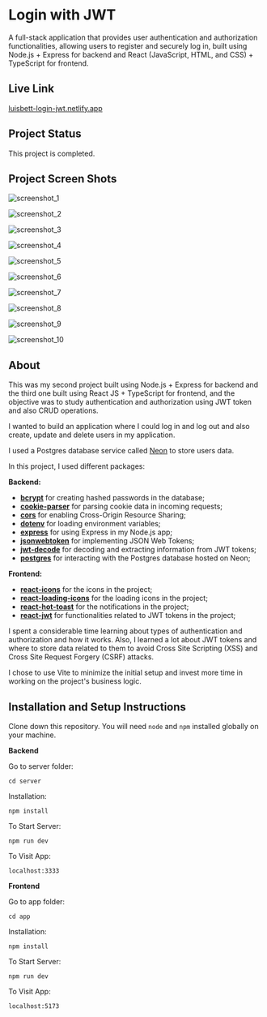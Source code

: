 # Login with JWT

A full-stack application that provides user authentication and authorization functionalities, allowing users to register and securely log in, built using Node.js + Express for backend and React (JavaScript, HTML, and CSS) + TypeScript for frontend.

## Live Link

[luisbett-login-jwt.netlify.app](https://luisbett-login-jwt.netlify.app/)

## Project Status

This project is completed.

## Project Screen Shots

![screenshot_1](/app/public/screenshot_1.png)

![screenshot_2](/app/public/screenshot_2.png)

![screenshot_3](/app/public/screenshot_3.png)

![screenshot_4](/app/public/screenshot_4.png)

![screenshot_5](/app/public/screenshot_5.png)

![screenshot_6](/app/public/screenshot_6.png)

![screenshot_7](/app/public/screenshot_7.png)

![screenshot_8](/app/public/screenshot_8.png)

![screenshot_9](/app/public/screenshot_9.png)

![screenshot_10](/app/public/screenshot_10.png)

## About

This was my second project built using Node.js + Express for backend and the third one built using React JS + TypeScript for frontend, and the objective was to study authentication and authorization using JWT token and also CRUD operations.

I wanted to build an application where I could log in and log out and also create, update and delete users in my application.

I used a Postgres database service called [Neon](https://neon.tech/) to store users data.

In this project, I used different packages:

**Backend:**

* [**bcrypt**](https://www.npmjs.com/package/bcrypt) for creating hashed passwords in the database;
* [**cookie-parser**](https://www.npmjs.com/package/cookie-parser) for parsing cookie data in incoming requests;
* [**cors**](https://www.npmjs.com/package/cors) for enabling Cross-Origin Resource Sharing;
* [**dotenv**](https://www.npmjs.com/package/dotenv) for loading environment variables;
* [**express**](https://www.npmjs.com/package/express) for using Express in my Node.js app;
* [**jsonwebtoken**](https://www.npmjs.com/package/jsonwebtoken) for implementing JSON Web Tokens;
* [**jwt-decode**](https://www.npmjs.com/package/jwt-decode) for decoding and extracting information from JWT tokens;
* [**postgres**](https://www.npmjs.com/package/postgres) for interacting with the Postgres database hosted on Neon;

**Frontend:**

* [**react-icons**](https://www.npmjs.com/package/react-icons) for the icons in the project;
* [**react-loading-icons**](https://www.npmjs.com/package/react-loading-icons) for the loading icons in the project;
* [**react-hot-toast**](https://www.npmjs.com/package/react-hot-toast) for the notifications in the project;
* [**react-jwt**](https://www.npmjs.com/package/react-jwt) for functionalities related to JWT tokens in the project;

I spent a considerable time learning about types of authentication and authorization and how it works. Also, I learned a lot about JWT tokens and where to store data related to them to avoid Cross Site Scripting (XSS) and Cross Site Request Forgery (CSRF) attacks.

I chose to use Vite to minimize the initial setup and invest more time in working on the project's business logic.

## Installation and Setup Instructions

Clone down this repository. You will need `node` and `npm` installed globally on your machine.

**Backend**

Go to server folder:

`cd server`

Installation:

`npm install`

To Start Server:

`npm run dev`

To Visit App:

`localhost:3333`

**Frontend**

Go to app folder:

`cd app`

Installation:

`npm install`

To Start Server:

`npm run dev`

To Visit App:

`localhost:5173`